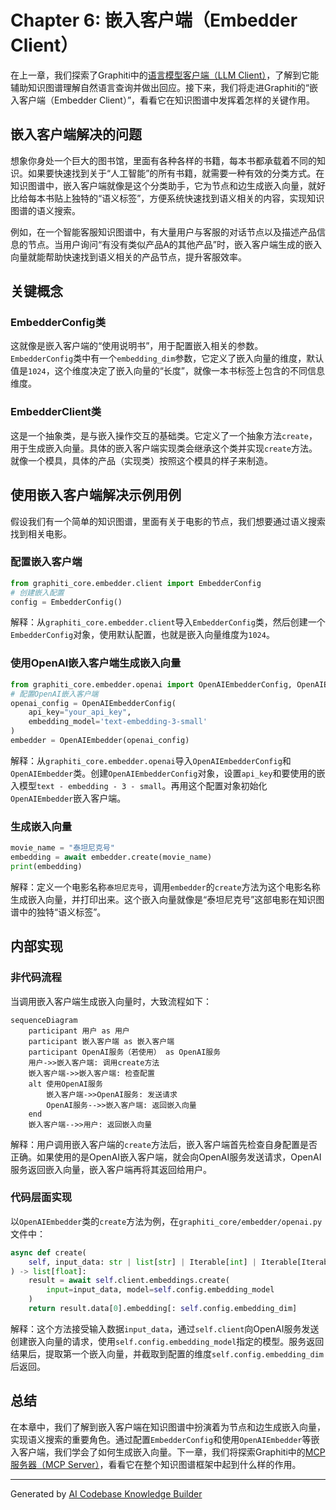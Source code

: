 # Chapter 6: 嵌入客户端（Embedder Client）

在上一章，我们探索了Graphiti中的[语言模型客户端（LLM Client）](05_语言模型客户端_llm_client__.md)，了解到它能辅助知识图谱理解自然语言查询并做出回应。接下来，我们将走进Graphiti的“嵌入客户端（Embedder Client）”，看看它在知识图谱中发挥着怎样的关键作用。

## 嵌入客户端解决的问题
想象你身处一个巨大的图书馆，里面有各种各样的书籍，每本书都承载着不同的知识。如果要快速找到关于“人工智能”的所有书籍，就需要一种有效的分类方式。在知识图谱中，嵌入客户端就像是这个分类助手，它为节点和边生成嵌入向量，就好比给每本书贴上独特的“语义标签”，方便系统快速找到语义相关的内容，实现知识图谱的语义搜索。

例如，在一个智能客服知识图谱中，有大量用户与客服的对话节点以及描述产品信息的节点。当用户询问“有没有类似产品A的其他产品”时，嵌入客户端生成的嵌入向量就能帮助快速找到语义相关的产品节点，提升客服效率。

## 关键概念
### EmbedderConfig类
这就像是嵌入客户端的“使用说明书”，用于配置嵌入相关的参数。`EmbedderConfig`类中有一个`embedding_dim`参数，它定义了嵌入向量的维度，默认值是`1024`，这个维度决定了嵌入向量的“长度”，就像一本书标签上包含的不同信息维度。

### EmbedderClient类
这是一个抽象类，是与嵌入操作交互的基础类。它定义了一个抽象方法`create`，用于生成嵌入向量。具体的嵌入客户端实现类会继承这个类并实现`create`方法。就像一个模具，具体的产品（实现类）按照这个模具的样子来制造。

## 使用嵌入客户端解决示例用例
假设我们有一个简单的知识图谱，里面有关于电影的节点，我们想要通过语义搜索找到相关电影。

### 配置嵌入客户端
```python
from graphiti_core.embedder.client import EmbedderConfig
# 创建嵌入配置
config = EmbedderConfig() 
```
解释：从`graphiti_core.embedder.client`导入`EmbedderConfig`类，然后创建一个`EmbedderConfig`对象，使用默认配置，也就是嵌入向量维度为`1024`。

### 使用OpenAI嵌入客户端生成嵌入向量
```python
from graphiti_core.embedder.openai import OpenAIEmbedderConfig, OpenAIEmbedder
# 配置OpenAI嵌入客户端
openai_config = OpenAIEmbedderConfig(
    api_key="your_api_key",
    embedding_model='text-embedding-3-small'
)
embedder = OpenAIEmbedder(openai_config) 
```
解释：从`graphiti_core.embedder.openai`导入`OpenAIEmbedderConfig`和`OpenAIEmbedder`类。创建`OpenAIEmbedderConfig`对象，设置`api_key`和要使用的嵌入模型`text - embedding - 3 - small`。再用这个配置对象初始化`OpenAIEmbedder`嵌入客户端。

### 生成嵌入向量
```python
movie_name = "泰坦尼克号"
embedding = await embedder.create(movie_name)
print(embedding) 
```
解释：定义一个电影名称`泰坦尼克号`，调用`embedder`的`create`方法为这个电影名称生成嵌入向量，并打印出来。这个嵌入向量就像是“泰坦尼克号”这部电影在知识图谱中的独特“语义标签”。

## 内部实现
### 非代码流程
当调用嵌入客户端生成嵌入向量时，大致流程如下：
```mermaid
sequenceDiagram
    participant 用户 as 用户
    participant 嵌入客户端 as 嵌入客户端
    participant OpenAI服务（若使用） as OpenAI服务
    用户->>嵌入客户端: 调用create方法
    嵌入客户端->>嵌入客户端: 检查配置
    alt 使用OpenAI服务
        嵌入客户端->>OpenAI服务: 发送请求
        OpenAI服务-->>嵌入客户端: 返回嵌入向量
    end
    嵌入客户端-->>用户: 返回嵌入向量
```
解释：用户调用嵌入客户端的`create`方法后，嵌入客户端首先检查自身配置是否正确。如果使用的是OpenAI嵌入客户端，就会向OpenAI服务发送请求，OpenAI服务返回嵌入向量，嵌入客户端再将其返回给用户。

### 代码层面实现
以`OpenAIEmbedder`类的`create`方法为例，在`graphiti_core/embedder/openai.py`文件中：
```python
async def create(
    self, input_data: str | list[str] | Iterable[int] | Iterable[Iterable[int]]
) -> list[float]:
    result = await self.client.embeddings.create(
        input=input_data, model=self.config.embedding_model
    )
    return result.data[0].embedding[: self.config.embedding_dim]
```
解释：这个方法接受输入数据`input_data`，通过`self.client`向OpenAI服务发送创建嵌入向量的请求，使用`self.config.embedding_model`指定的模型。服务返回结果后，提取第一个嵌入向量，并截取到配置的维度`self.config.embedding_dim`后返回。

## 总结
在本章中，我们了解到嵌入客户端在知识图谱中扮演着为节点和边生成嵌入向量，实现语义搜索的重要角色。通过配置`EmbedderConfig`和使用`OpenAIEmbedder`等嵌入客户端，我们学会了如何生成嵌入向量。下一章，我们将探索Graphiti中的[MCP服务器（MCP Server）](07_mcp服务器_mcp_server__.md)，看看它在整个知识图谱框架中起到什么样的作用。 

---

Generated by [AI Codebase Knowledge Builder](https://github.com/The-Pocket/Tutorial-Codebase-Knowledge)